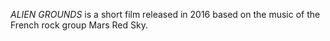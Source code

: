 _ALIEN GROUNDS_ is a short film released in 2016 based on the music of the French rock group Mars Red Sky.
